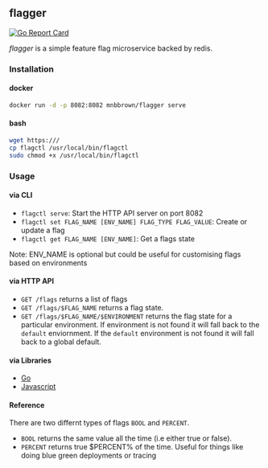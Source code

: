 ## flagger
[![Go Report Card](https://goreportcard.com/badge/github.com/mnbbrown/flagger)](https://goreportcard.com/report/github.com/mnbbrown/flagger)

*flagger* is a simple feature flag microservice backed by redis.

### Installation

#### docker
```bash
docker run -d -p 8082:8082 mnbbrown/flagger serve
```

#### bash
```bash
wget https:///
cp flagctl /usr/local/bin/flagctl
sudo chmod +x /usr/local/bin/flagctl
```

### Usage

#### via CLI

- `flagctl serve`: Start the HTTP API server on port 8082
- `flagctl set FLAG_NAME [ENV_NAME] FLAG_TYPE FLAG_VALUE`: Create or update a flag
- `flagctl get FLAG_NAME [ENV_NAME]`: Get a flags state

Note: ENV_NAME is optional but could be useful for customising flags based on environments

#### via HTTP API

 - `GET /flags` returns a list of flags
 - `GET /flags/$FLAG_NAME` returns a flag state.
 - `GET /flags/$FLAG_NAME/$ENVIRONMENT` returns the flag state for a particular environment. If environment is not found it will fall back to the `default` enviornment. If the `default` environment is not found it will fall back to a global default.

#### via Libraries

 - [Go](client)
 - [Javascript](https://github.com/mnbbrown/flagger-js-client)

#### Reference

There are two differnt types of flags `BOOL` and `PERCENT`.

- `BOOL` returns the same value all the time (i.e either true or false).
- `PERCENT` returns true $PERCENT% of the time. Useful for things like doing blue green deployments or tracing

